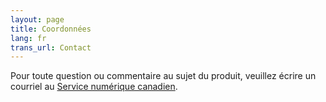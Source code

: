 ```yaml
---
layout: page
title: Coordonnées
lang: fr
trans_url: Contact
---
```


Pour toute question ou commentaire au sujet du produit, veuillez écrire un courriel au [Service numérique canadien](mailto:cds-snc@tbs-sct.gc.ca).
